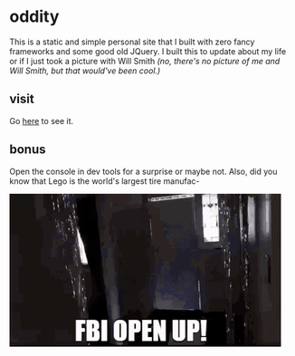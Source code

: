 
# oddity

This is a static and simple personal site that I built with zero fancy frameworks and some good old JQuery. I built this to update about my life or if I just took a picture with Will Smith *(no, there's no picture of me and Will Smith, but that would've been cool.)*

## visit

Go [here](https://vivekta.surge.sh) to see it.

## bonus

Open the console in dev tools for a surprise or maybe not. Also, did you know that Lego is the world's largest tire manufac-

![fbi-gif](./assets/tenor.gif)